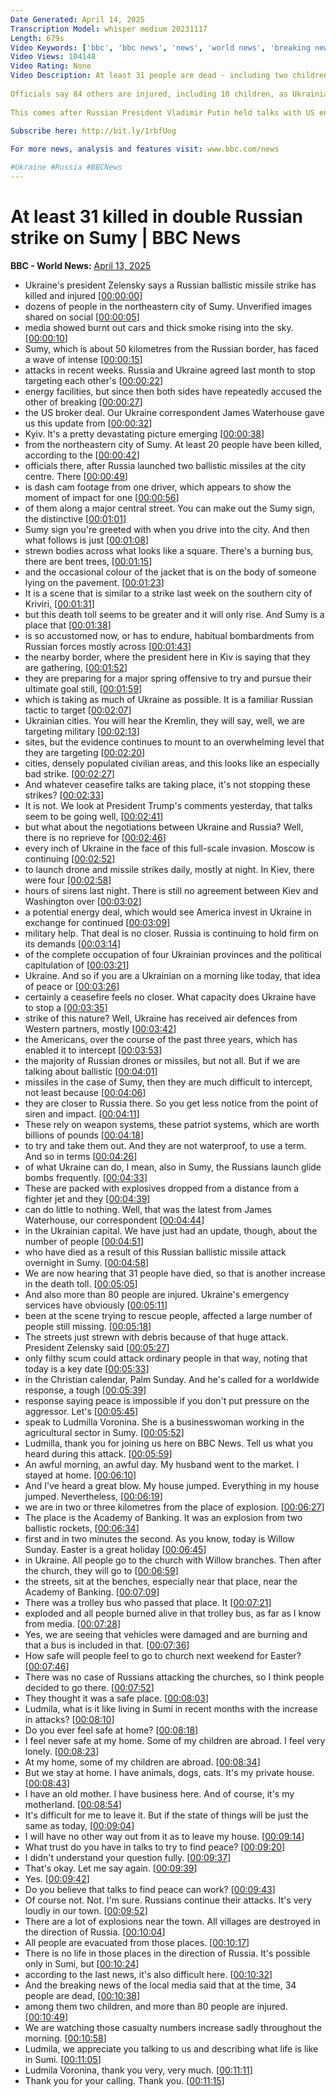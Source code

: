```yaml
---
Date Generated: April 14, 2025
Transcription Model: whisper medium 20231117
Length: 679s
Video Keywords: ['bbc', 'bbc news', 'news', 'world news', 'breaking news', 'us news', 'world', 'america', 'usa', 'usa news', 'india news']
Video Views: 104148
Video Rating: None
Video Description: At least 31 people are dead - including two children - after two ballistic missiles struck the north-eastern city of Sumy, Ukraine's state emergency service says.
 
Officials say 84 others are injured, including 10 children, as Ukrainian President Zelensky condemned the "horrific" strikes which hit an "ordinary city street".
 
This comes after Russian President Vladimir Putin held talks with US envoy Steve Witkoff on Friday - which focused on "aspects of a Ukrainian settlement," the Kremlin says.
 
Subscribe here: http://bit.ly/1rbfUog

For more news, analysis and features visit: www.bbc.com/news 

#Ukraine #Russia #BBCNews
---
```


# At least 31 killed in double Russian strike on Sumy | BBC News
**BBC - World News:** [April 13, 2025](https://www.youtube.com/watch?v=FIBfLH1fnmQ)
*  Ukraine's president Zelensky says a Russian ballistic missile strike has killed and injured [[00:00:00](https://www.youtube.com/watch?v=FIBfLH1fnmQ&t=0.0s)]
*  dozens of people in the northeastern city of Sumy. Unverified images shared on social [[00:00:05](https://www.youtube.com/watch?v=FIBfLH1fnmQ&t=5.28s)]
*  media showed burnt out cars and thick smoke rising into the sky. [[00:00:10](https://www.youtube.com/watch?v=FIBfLH1fnmQ&t=10.0s)]
*  Sumy, which is about 50 kilometres from the Russian border, has faced a wave of intense [[00:00:15](https://www.youtube.com/watch?v=FIBfLH1fnmQ&t=15.32s)]
*  attacks in recent weeks. Russia and Ukraine agreed last month to stop targeting each other's [[00:00:22](https://www.youtube.com/watch?v=FIBfLH1fnmQ&t=22.12s)]
*  energy facilities, but since then both sides have repeatedly accused the other of breaking [[00:00:27](https://www.youtube.com/watch?v=FIBfLH1fnmQ&t=27.2s)]
*  the US broker deal. Our Ukraine correspondent James Waterhouse gave us this update from [[00:00:32](https://www.youtube.com/watch?v=FIBfLH1fnmQ&t=32.64s)]
*  Kyiv. It's a pretty devastating picture emerging [[00:00:38](https://www.youtube.com/watch?v=FIBfLH1fnmQ&t=38.08s)]
*  from the northeastern city of Sumy. At least 20 people have been killed, according to the [[00:00:42](https://www.youtube.com/watch?v=FIBfLH1fnmQ&t=42.6s)]
*  officials there, after Russia launched two ballistic missiles at the city centre. There [[00:00:49](https://www.youtube.com/watch?v=FIBfLH1fnmQ&t=49.76s)]
*  is dash cam footage from one driver, which appears to show the moment of impact for one [[00:00:56](https://www.youtube.com/watch?v=FIBfLH1fnmQ&t=56.04s)]
*  of them along a major central street. You can make out the Sumy sign, the distinctive [[00:01:01](https://www.youtube.com/watch?v=FIBfLH1fnmQ&t=61.96s)]
*  Sumy sign you're greeted with when you drive into the city. And then what follows is just [[00:01:08](https://www.youtube.com/watch?v=FIBfLH1fnmQ&t=68.76s)]
*  strewn bodies across what looks like a square. There's a burning bus, there are bent trees, [[00:01:15](https://www.youtube.com/watch?v=FIBfLH1fnmQ&t=75.2s)]
*  and the occasional colour of the jacket that is on the body of someone lying on the pavement. [[00:01:23](https://www.youtube.com/watch?v=FIBfLH1fnmQ&t=83.6s)]
*  It is a scene that is similar to a strike last week on the southern city of Kriviri, [[00:01:31](https://www.youtube.com/watch?v=FIBfLH1fnmQ&t=91.6s)]
*  but this death toll seems to be greater and it will only rise. And Sumy is a place that [[00:01:38](https://www.youtube.com/watch?v=FIBfLH1fnmQ&t=98.36s)]
*  is so accustomed now, or has to endure, habitual bombardments from Russian forces mostly across [[00:01:43](https://www.youtube.com/watch?v=FIBfLH1fnmQ&t=103.88s)]
*  the nearby border, where the president here in Kiv is saying that they are gathering, [[00:01:52](https://www.youtube.com/watch?v=FIBfLH1fnmQ&t=112.04s)]
*  they are preparing for a major spring offensive to try and pursue their ultimate goal still, [[00:01:59](https://www.youtube.com/watch?v=FIBfLH1fnmQ&t=119.88000000000001s)]
*  which is taking as much of Ukraine as possible. It is a familiar Russian tactic to target [[00:02:07](https://www.youtube.com/watch?v=FIBfLH1fnmQ&t=127.2s)]
*  Ukrainian cities. You will hear the Kremlin, they will say, well, we are targeting military [[00:02:13](https://www.youtube.com/watch?v=FIBfLH1fnmQ&t=133.32s)]
*  sites, but the evidence continues to mount to an overwhelming level that they are targeting [[00:02:20](https://www.youtube.com/watch?v=FIBfLH1fnmQ&t=140.2s)]
*  cities, densely populated civilian areas, and this looks like an especially bad strike. [[00:02:27](https://www.youtube.com/watch?v=FIBfLH1fnmQ&t=147.2s)]
*  And whatever ceasefire talks are taking place, it's not stopping these strikes? [[00:02:33](https://www.youtube.com/watch?v=FIBfLH1fnmQ&t=153.84s)]
*  It is not. We look at President Trump's comments yesterday, that talks seem to be going well, [[00:02:41](https://www.youtube.com/watch?v=FIBfLH1fnmQ&t=161.16s)]
*  but what about the negotiations between Ukraine and Russia? Well, there is no reprieve for [[00:02:46](https://www.youtube.com/watch?v=FIBfLH1fnmQ&t=166.88s)]
*  every inch of Ukraine in the face of this full-scale invasion. Moscow is continuing [[00:02:52](https://www.youtube.com/watch?v=FIBfLH1fnmQ&t=172.72s)]
*  to launch drone and missile strikes daily, mostly at night. In Kiev, there were four [[00:02:58](https://www.youtube.com/watch?v=FIBfLH1fnmQ&t=178.28s)]
*  hours of sirens last night. There is still no agreement between Kiev and Washington over [[00:03:02](https://www.youtube.com/watch?v=FIBfLH1fnmQ&t=182.92s)]
*  a potential energy deal, which would see America invest in Ukraine in exchange for continued [[00:03:09](https://www.youtube.com/watch?v=FIBfLH1fnmQ&t=189.07999999999998s)]
*  military help. That deal is no closer. Russia is continuing to hold firm on its demands [[00:03:14](https://www.youtube.com/watch?v=FIBfLH1fnmQ&t=194.48s)]
*  of the complete occupation of four Ukrainian provinces and the political capitulation of [[00:03:21](https://www.youtube.com/watch?v=FIBfLH1fnmQ&t=201.0s)]
*  Ukraine. And so if you are a Ukrainian on a morning like today, that idea of peace or [[00:03:26](https://www.youtube.com/watch?v=FIBfLH1fnmQ&t=206.07999999999998s)]
*  certainly a ceasefire feels no closer. What capacity does Ukraine have to stop a [[00:03:35](https://www.youtube.com/watch?v=FIBfLH1fnmQ&t=215.0s)]
*  strike of this nature? Well, Ukraine has received air defences from Western partners, mostly [[00:03:42](https://www.youtube.com/watch?v=FIBfLH1fnmQ&t=222.32s)]
*  the Americans, over the course of the past three years, which has enabled it to intercept [[00:03:53](https://www.youtube.com/watch?v=FIBfLH1fnmQ&t=233.2s)]
*  the majority of Russian drones or missiles, but not all. But if we are talking about ballistic [[00:04:01](https://www.youtube.com/watch?v=FIBfLH1fnmQ&t=241.56s)]
*  missiles in the case of Sumy, then they are much difficult to intercept, not least because [[00:04:06](https://www.youtube.com/watch?v=FIBfLH1fnmQ&t=246.84s)]
*  they are closer to Russia there. So you get less notice from the point of siren and impact. [[00:04:11](https://www.youtube.com/watch?v=FIBfLH1fnmQ&t=251.36s)]
*  These rely on weapon systems, these patriot systems, which are worth billions of pounds [[00:04:18](https://www.youtube.com/watch?v=FIBfLH1fnmQ&t=258.88s)]
*  to try and take them out. And they are not waterproof, to use a term. And so in terms [[00:04:26](https://www.youtube.com/watch?v=FIBfLH1fnmQ&t=266.48s)]
*  of what Ukraine can do, I mean, also in Sumy, the Russians launch glide bombs frequently. [[00:04:33](https://www.youtube.com/watch?v=FIBfLH1fnmQ&t=273.92s)]
*  These are packed with explosives dropped from a distance from a fighter jet and they [[00:04:39](https://www.youtube.com/watch?v=FIBfLH1fnmQ&t=279.16s)]
*  can do little to nothing. Well, that was the latest from James Waterhouse, our correspondent [[00:04:44](https://www.youtube.com/watch?v=FIBfLH1fnmQ&t=284.08000000000004s)]
*  in the Ukrainian capital. We have just had an update, though, about the number of people [[00:04:51](https://www.youtube.com/watch?v=FIBfLH1fnmQ&t=291.92s)]
*  who have died as a result of this Russian ballistic missile attack overnight in Sumy. [[00:04:58](https://www.youtube.com/watch?v=FIBfLH1fnmQ&t=298.56s)]
*  We are now hearing that 31 people have died, so that is another increase in the death toll. [[00:05:05](https://www.youtube.com/watch?v=FIBfLH1fnmQ&t=305.88s)]
*  And also more than 80 people are injured. Ukraine's emergency services have obviously [[00:05:11](https://www.youtube.com/watch?v=FIBfLH1fnmQ&t=311.88s)]
*  been at the scene trying to rescue people, affected a large number of people still missing. [[00:05:18](https://www.youtube.com/watch?v=FIBfLH1fnmQ&t=318.88s)]
*  The streets just strewn with debris because of that huge attack. President Zelensky said [[00:05:27](https://www.youtube.com/watch?v=FIBfLH1fnmQ&t=327.2s)]
*  only filthy scum could attack ordinary people in that way, noting that today is a key date [[00:05:33](https://www.youtube.com/watch?v=FIBfLH1fnmQ&t=333.54s)]
*  in the Christian calendar, Palm Sunday. And he's called for a worldwide response, a tough [[00:05:39](https://www.youtube.com/watch?v=FIBfLH1fnmQ&t=339.70000000000005s)]
*  response saying peace is impossible if you don't put pressure on the aggressor. Let's [[00:05:45](https://www.youtube.com/watch?v=FIBfLH1fnmQ&t=345.94s)]
*  speak to Ludmilla Voronina. She is a businesswoman working in the agricultural sector in Sumy. [[00:05:52](https://www.youtube.com/watch?v=FIBfLH1fnmQ&t=352.02000000000004s)]
*  Ludmilla, thank you for joining us here on BBC News. Tell us what you heard during this attack. [[00:05:59](https://www.youtube.com/watch?v=FIBfLH1fnmQ&t=359.34s)]
*  An awful morning, an awful day. My husband went to the market. I stayed at home. [[00:06:10](https://www.youtube.com/watch?v=FIBfLH1fnmQ&t=370.78s)]
*  And I've heard a great blow. My house jumped. Everything in my house jumped. Nevertheless, [[00:06:19](https://www.youtube.com/watch?v=FIBfLH1fnmQ&t=379.5s)]
*  we are in two or three kilometres from the place of explosion. [[00:06:27](https://www.youtube.com/watch?v=FIBfLH1fnmQ&t=387.1s)]
*  The place is the Academy of Banking. It was an explosion from two ballistic rockets, [[00:06:34](https://www.youtube.com/watch?v=FIBfLH1fnmQ&t=394.78000000000003s)]
*  first and in two minutes the second. As you know, today is Willow Sunday. Easter is a great holiday [[00:06:45](https://www.youtube.com/watch?v=FIBfLH1fnmQ&t=405.34s)]
*  in Ukraine. All people go to the church with Willow branches. Then after the church, they will go to [[00:06:59](https://www.youtube.com/watch?v=FIBfLH1fnmQ&t=419.34s)]
*  the streets, sit at the benches, especially near that place, near the Academy of Banking. [[00:07:09](https://www.youtube.com/watch?v=FIBfLH1fnmQ&t=429.42s)]
*  There was a trolley bus who passed that place. It [[00:07:21](https://www.youtube.com/watch?v=FIBfLH1fnmQ&t=441.82s)]
*  exploded and all people burned alive in that trolley bus, as far as I know from media. [[00:07:28](https://www.youtube.com/watch?v=FIBfLH1fnmQ&t=448.3s)]
*  Yes, we are seeing that vehicles were damaged and are burning and that a bus is included in that. [[00:07:36](https://www.youtube.com/watch?v=FIBfLH1fnmQ&t=456.78000000000003s)]
*  How safe will people feel to go to church next weekend for Easter? [[00:07:46](https://www.youtube.com/watch?v=FIBfLH1fnmQ&t=466.78000000000003s)]
*  There was no case of Russians attacking the churches, so I think people decided to go there. [[00:07:52](https://www.youtube.com/watch?v=FIBfLH1fnmQ&t=472.3s)]
*  They thought it was a safe place. [[00:08:03](https://www.youtube.com/watch?v=FIBfLH1fnmQ&t=483.26s)]
*  Ludmila, what is it like living in Sumi in recent months with the increase in attacks? [[00:08:10](https://www.youtube.com/watch?v=FIBfLH1fnmQ&t=490.54s)]
*  Do you ever feel safe at home? [[00:08:18](https://www.youtube.com/watch?v=FIBfLH1fnmQ&t=498.62s)]
*  I feel never safe at my home. Some of my children are abroad. I feel very lonely. [[00:08:23](https://www.youtube.com/watch?v=FIBfLH1fnmQ&t=503.1s)]
*  At my home, some of my children are abroad. [[00:08:34](https://www.youtube.com/watch?v=FIBfLH1fnmQ&t=514.62s)]
*  But we stay at home. I have animals, dogs, cats. It's my private house. [[00:08:43](https://www.youtube.com/watch?v=FIBfLH1fnmQ&t=523.9s)]
*  I have an old mother. I have business here. And of course, it's my motherland. [[00:08:54](https://www.youtube.com/watch?v=FIBfLH1fnmQ&t=534.9399999999999s)]
*  It's difficult for me to leave it. But if the state of things will be just the same as today, [[00:09:04](https://www.youtube.com/watch?v=FIBfLH1fnmQ&t=544.2199999999999s)]
*  I will have no other way out from it as to leave my house. [[00:09:14](https://www.youtube.com/watch?v=FIBfLH1fnmQ&t=554.06s)]
*  What trust do you have in talks to try to find peace? [[00:09:20](https://www.youtube.com/watch?v=FIBfLH1fnmQ&t=560.62s)]
*  I didn't understand your question fully. [[00:09:37](https://www.youtube.com/watch?v=FIBfLH1fnmQ&t=577.26s)]
*  That's okay. Let me say again. [[00:09:39](https://www.youtube.com/watch?v=FIBfLH1fnmQ&t=579.18s)]
*  Yes. [[00:09:42](https://www.youtube.com/watch?v=FIBfLH1fnmQ&t=582.3s)]
*  Do you believe that talks to find peace can work? [[00:09:43](https://www.youtube.com/watch?v=FIBfLH1fnmQ&t=583.1s)]
*  Of course not. Not. I'm sure. Russians continue their attacks. It's very loudly in our town. [[00:09:52](https://www.youtube.com/watch?v=FIBfLH1fnmQ&t=592.06s)]
*  There are a lot of explosions near the town. All villages are destroyed in the direction of Russia. [[00:10:04](https://www.youtube.com/watch?v=FIBfLH1fnmQ&t=604.0600000000001s)]
*  All people are evacuated from those places. [[00:10:17](https://www.youtube.com/watch?v=FIBfLH1fnmQ&t=617.74s)]
*  There is no life in those places in the direction of Russia. It's possible only in Sumi, but [[00:10:24](https://www.youtube.com/watch?v=FIBfLH1fnmQ&t=624.0600000000001s)]
*  according to the last news, it's also difficult here. [[00:10:32](https://www.youtube.com/watch?v=FIBfLH1fnmQ&t=632.7s)]
*  And the breaking news of the local media said that at the time, 34 people are dead, [[00:10:38](https://www.youtube.com/watch?v=FIBfLH1fnmQ&t=638.7s)]
*  among them two children, and more than 80 people are injured. [[00:10:49](https://www.youtube.com/watch?v=FIBfLH1fnmQ&t=649.98s)]
*  We are watching those casualty numbers increase sadly throughout the morning. [[00:10:58](https://www.youtube.com/watch?v=FIBfLH1fnmQ&t=658.38s)]
*  Ludmila, we appreciate you talking to us and describing what life is like in Sumi. [[00:11:05](https://www.youtube.com/watch?v=FIBfLH1fnmQ&t=665.5s)]
*  Ludmila Voronina, thank you very, very much. [[00:11:11](https://www.youtube.com/watch?v=FIBfLH1fnmQ&t=671.3399999999999s)]
*  Thank you for your calling. Thank you. [[00:11:15](https://www.youtube.com/watch?v=FIBfLH1fnmQ&t=675.26s)]
